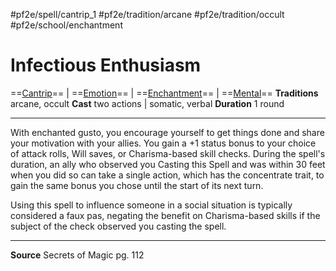 #pf2e/spell/cantrip_1 #pf2e/tradition/arcane #pf2e/tradition/occult #pf2e/school/enchantment
# Infectious Enthusiasm
==[Cantrip](../../../Traits/Cantrip.md)== | ==[Emotion](../../../Traits/Emotion.md)== | ==[Enchantment](../../../Traits/Enchantment.md)== | ==[Mental](../../../Traits/Mental.md)==
**Traditions** arcane, occult
**Cast** two actions | somatic, verbal
**Duration** 1 round

---
With enchanted gusto, you encourage yourself to get things done and share your motivation with your allies. You gain a +1 status bonus to your choice of attack rolls, Will saves, or Charisma-based skill checks. During the spell's duration, an ally who observed you Casting this Spell and was within 30 feet when you did so can take a single action, which has the concentrate trait, to gain the same bonus you chose until the start of its next turn.

Using this spell to influence someone in a social situation is typically considered a faux pas, negating the benefit on Charisma-based skills if the subject of the check observed you casting the spell.

---
**Source** Secrets of Magic pg. 112